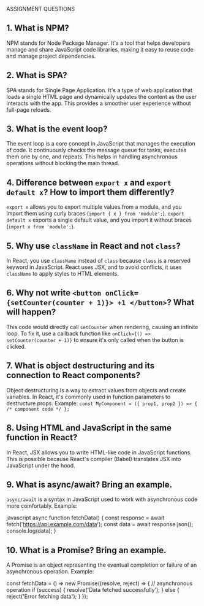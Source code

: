 ASSIGNMENT QUESTIONS
## 1. What is NPM?

NPM stands for Node Package Manager. It's a tool that helps developers manage and share JavaScript code libraries, making it easy to reuse code and manage project dependencies.

## 2. What is SPA?

SPA stands for Single Page Application. It's a type of web application that loads a single HTML page and dynamically updates the content as the user interacts with the app. This provides a smoother user experience without full-page reloads.

## 3. What is the event loop?

The event loop is a core concept in JavaScript that manages the execution of code. It continuously checks the message queue for tasks, executes them one by one, and repeats. This helps in handling asynchronous operations without blocking the main thread.

## 4. Difference between `export x` and `export default x`? How to import them differently?

`export x` allows you to export multiple values from a module, and you import them using curly braces (`import { x } from 'module';`). `export default x` exports a single default value, and you import it without braces (`import x from 'module';`).

## 5. Why use `className` in React and not `class`?

In React, you use `className` instead of `class` because `class` is a reserved keyword in JavaScript. React uses JSX, and to avoid conflicts, it uses `className` to apply styles to HTML elements.

## 6. Why not write `<button onClick={setCounter(counter + 1)}> +1 </button>`? What will happen?

This code would directly call `setCounter` when rendering, causing an infinite loop. To fix it, use a callback function like `onClick={() => setCounter(counter + 1)}` to ensure it's only called when the button is clicked.

## 7. What is object destructuring and its connection to React components?

Object destructuring is a way to extract values from objects and create variables. In React, it's commonly used in function parameters to destructure props. Example: `const MyComponent = ({ prop1, prop2 }) => { /* component code */ };`

## 8. Using HTML and JavaScript in the same function in React?

In React, JSX allows you to write HTML-like code in JavaScript functions. This is possible because React's compiler (Babel) translates JSX into JavaScript under the hood.

## 9. What is async/await? Bring an example.

`async/await` is a syntax in JavaScript used to work with asynchronous code more comfortably. Example:

javascript
async function fetchData() {
  const response = await fetch('https://api.example.com/data');
  const data = await response.json();
  console.log(data);
}

## 10. What is a Promise? Bring an example.
A Promise is an object representing the eventual completion or failure of an asynchronous operation. Example:

const fetchData = () => new Promise((resolve, reject) => {
  // asynchronous operation
  if (success) {
    resolve('Data fetched successfully');
  } else {
    reject('Error fetching data');
  }
});
